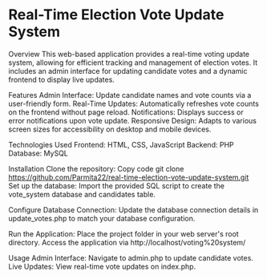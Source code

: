 # Real-Time Election Vote Update System
Overview
This web-based application provides a real-time voting update system, allowing for efficient tracking and management of election votes. It includes an admin interface for updating candidate votes and a dynamic frontend to display live updates.

Features
Admin Interface: Update candidate names and vote counts via a user-friendly form.
Real-Time Updates: Automatically refreshes vote counts on the frontend without page reload.
Notifications: Displays success or error notifications upon vote update.
Responsive Design: Adapts to various screen sizes for accessibility on desktop and mobile devices.

Technologies Used
Frontend: HTML, CSS, JavaScript
Backend: PHP
Database: MySQL

Installation
Clone the repository:
Copy code
git clone https://github.com/Parmita22/real-time-election-vote-update-system.git
Set up the database:
Import the provided SQL script to create the vote_system database and candidates table.

Configure Database Connection:
Update the database connection details in update_votes.php to match your database configuration.

Run the Application:
Place the project folder in your web server's root directory.
Access the application via  http://localhost/voting%20system/

Usage
Admin Interface: Navigate to admin.php to update candidate votes.
Live Updates: View real-time vote updates on index.php.
